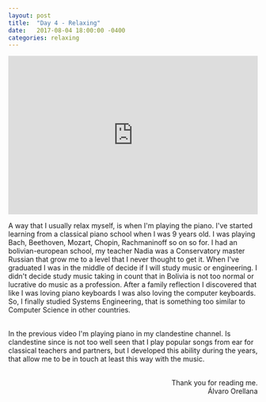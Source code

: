 ```yaml
---
layout: post
title:  "Day 4 - Relaxing"
date:   2017-08-04 18:00:00 -0400
categories: relaxing
---
```


<iframe width="100%" height="320" src="http://www.youtube.com/embed/zgZqEDdwmvE" frameborder="0" allowfullscreen></iframe>

A way that I usually relax myself, is when I'm playing the piano. I've started learning from a classical piano school when I was 9 years old. I was playing Bach, Beethoven, Mozart, Chopin, Rachmaninoff so on so for. I had an bolivian-european school, my teacher Nadia was a Conservatory master Russian that grow me to a level that I never thought to get it. When I've graduated I was in the middle of decide if I will study music or engineering. I didn't decide study music taking in count that in Bolivia is not too normal or lucrative do music as a profession. After a family reflection I discovered that like I was loving piano keyboards I was also loving the computer keyboards. So, I finally studied Systems Engineering, that is something too similar to Computer Science in other countries. <br/><br/>

In the previous video I'm playing piano in my clandestine channel. Is clandestine since is not too well seen that I play popular songs from ear for classical teachers and partners, but I developed this ability during the years, that allow me to be in touch at least this way with the music.
<br/>
<br/>
<p style="text-align: right">
Thank you for reading me.<br>
&Aacute;lvaro Orellana
</p>